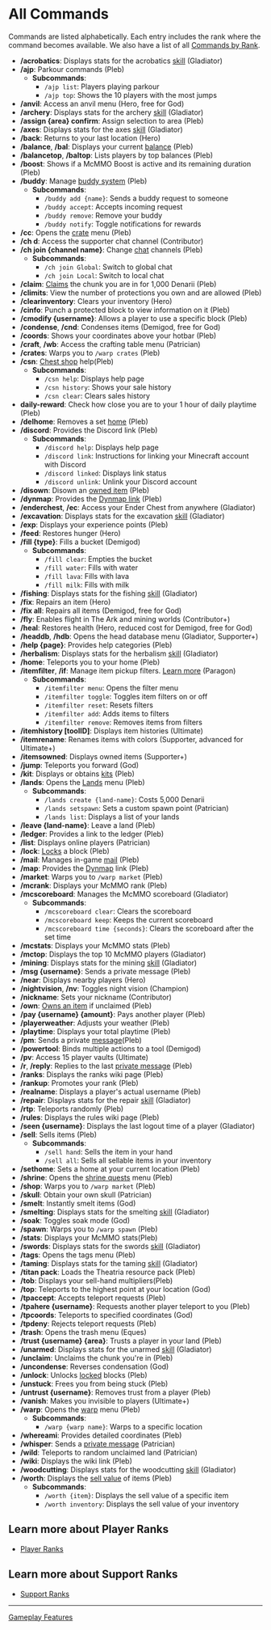# All Commands

Commands are listed alphabetically. Each entry includes the rank where the command becomes available. We also have a list of all [Commands by Rank](../gameplay-features/commands.md).

- **/acrobatics**: Displays stats for the acrobatics [skill](./mcmmo.md) (Gladiator)
- **/ajp**: Parkour commands (Pleb)
  - **Subcommands**:  
    - `/ajp list`: Players playing parkour
    - `/ajp top`: Shows the 10 players with the most jumps
- **/anvil**: Access an anvil menu (Hero, free for God)
- **/archery**: Displays stats for the archery [skill](./mcmmo.md) (Gladiator)
- **/assign {area} confirm**: Assign selection to area (Pleb)
- **/axes**: Displays stats for the axes [skill](./mcmmo.md) (Gladiator)
- **/back**: Returns to your last location (Hero)
- **/balance**, **/bal**: Displays your current [balance](./economy/README.md) (Pleb) 
- **/balancetop**, **/baltop**: Lists players by top balances (Pleb)
- **/boost**: Shows if a McMMO Boost is active and its remaining duration (Pleb)
- **/buddy**: Manage [buddy system](./economy/buddy-bonus.md) (Pleb)
  - **Subcommands**:  
    - `/buddy add {name}`: Sends a buddy request to someone
    - `/buddy accept`: Accepts incoming request
    - `/buddy remove`: Remove your buddy
    - `/buddy notify`: Toggle notifications for rewards
- **/cc**: Opens the [crate](./crate-keys.md) menu (Pleb)
- **/ch d**: Access the supporter chat channel (Contributor)
- **/ch join {channel name}**: Change [chat](./messaging.md) channels (Pleb)
  - **Subcommands**:  
    - `/ch join Global`: Switch to global chat
    - `/ch join Local`: Switch to local chat
- **/claim**: [Claims](./land-claiming.md) the chunk you are in for 1,000 Denarii (Pleb)
- **/climits**: View the number of protections you own and are allowed (Pleb)
- **/clearinventory**: Clears your inventory (Hero)
- **/cinfo**: Punch a protected block to view information on it (Pleb)
- **/cmodify {username}**: Allows a player to use a specific block (Pleb)
- **/condense**, **/cnd**: Condenses items (Demigod, free for God)
- **/coords**: Shows your coordinates above your hotbar (Pleb)
- **/craft**, **/wb**: Access the crafting table menu (Patrician)
- **/crates**: Warps you to `/warp crates` (Pleb)
- **/csn**: [Chest shop](./economy/chest-shops-and-shopdb.md) help(Pleb)
  - **Subcommands**:  
    - `/csn help`: Displays help page
    - `/csn history`: Shows your sale history
    - `/csn clear`: Clears sales history
- **daily-reward**: Check how close you are to your 1 hour of daily playtime (Pleb)
- **/delhome**: Removes a set [home](../getting-around/homes.md) (Pleb)
- **/discord**: Provides the Discord link (Pleb)
  - **Subcommands**:  
    - `/discord help`: Displays help page
    - `/discord link`: Instructions for linking your Minecraft account with Discord
    - `/discord linked`: Displays link status
    - `/discord unlink`: Unlink your Discord account
- **/disown**: Disown an [owned item](./item-owning.md) (Pleb)
- **/dynmap**: Provides the [Dynmap link](../getting-around/map.md) (Pleb)
- **/enderchest**, **/ec**: Access your Ender Chest from anywhere (Gladiator)
- **/excavation**: Displays stats for the excavation [skill](./mcmmo.md) (Gladiator)
- **/exp**: Displays your experience points (Pleb)
- **/feed**: Restores hunger (Hero)
- **/fill {type}**: Fills a bucket (Demigod)
  - **Subcommands**:  
    - `/fill clear`: Empties the bucket
    - `/fill water`: Fills with water
    - `/fill lava`: Fills with lava
    - `/fill milk`: Fills with milk
- **/fishing**: Displays stats for the fishing [skill](./mcmmo.md) (Gladiator)
- **/fix**: Repairs an item (Hero)
- **/fix all**: Repairs all items (Demigod, free for God)
- **/fly**: Enables flight in The Ark and mining worlds (Contributor+)
- **/heal**: Restores health (Hero, reduced cost for Demigod, free for God)
- **/headdb**, **/hdb**: Opens the head database menu (Gladiator, Supporter+)
- **/help {page}**: Provides help categories (Pleb)
- **/herbalism**: Displays stats for the herbalism [skill](./mcmmo.md) (Gladiator)
- **/home**: Teleports you to your home (Pleb)
- **/itemfilter**, **/if**: Manage item pickup filters. [Learn more](./itemfilter.md) (Paragon)
  - **Subcommands**:  
    - `/itemfilter menu`: Opens the filter menu
    - `/itemfilter toggle`: Toggles item filters on or off
    - `/itemfilter reset`: Resets filters
    - `/itemfilter add`: Adds items to filters
    - `/itemfilter remove`: Removes items from filters
- **/itemhistory [toolID]**: Displays item histories (Ultimate)
- **/itemrename**: Renames items with colors (Supporter, advanced for Ultimate+)
- **/itemsowned**: Displays owned items (Supporter+)
- **/jump**: Teleports you forward (God)
- **/kit**: Displays or obtains [kits](./kits.md) (Pleb)
- **/lands**: Opens the [Lands](./land-claiming.md) menu (Pleb)
  - **Subcommands**:  
    - `/lands create {land-name}`: Costs 5,000 Denarii
    - `/lands setspawn`: Sets a custom spawn point (Patrician)
    - `/lands list`: Displays a list of your lands
- **/leave {land-name}**: Leave a land (Pleb)
- **/ledger**: Provides a link to the ledger (Pleb)
- **/list**: Displays online players (Patrician)
- **/lock**: [Locks](./chest-locks.md) a block (Pleb)
- **/mail**: Manages in-game [mail](./messaging.md) (Pleb)
- **/map**: Provides the [Dynmap](../getting-around/map.md) link (Pleb)
- **/market**: Warps you to `/warp market` (Pleb)
- **/mcrank**: Displays your McMMO rank (Pleb)
- **/mcscoreboard**: Manages the McMMO scoreboard (Gladiator)
  - **Subcommands**:  
    - `/mcscoreboard clear`: Clears the scoreboard
    - `/mcscoreboard keep`: Keeps the current scoreboard
    - `/mcscoreboard time {seconds}`: Clears the scoreboard after the set time
- **/mcstats**: Displays your McMMO stats (Pleb)
- **/mctop**: Displays the top 10 McMMO players (Gladiator)
- **/mining**: Displays stats for the mining [skill](./mcmmo.md) (Gladiator)
- **/msg {username}**: Sends a private message (Pleb)
- **/near**: Displays nearby players (Hero)
- **/nightvision**, **/nv**: Toggles night vision (Champion)
- **/nickname**: Sets your nickname (Contributor)
- **/own**: [Owns an item](./item-owning.md) if unclaimed (Pleb)
- **/pay {username} {amount}**: Pays another player (Pleb)
- **/playerweather**: Adjusts your weather (Pleb)
- **/playtime**: Displays your total playtime (Pleb)
- **/pm**: Sends a private [message](./messaging.md)(Pleb)
- **/powertool**: Binds multiple actions to a tool (Demigod)
- **/pv**: Access 15 player vaults (Ultimate)
- **/r**, **/reply**: Replies to the last [private message](./messaging.md) (Pleb) 
- **/ranks**: Displays the ranks wiki page (Pleb)
- **/rankup**: Promotes your rank (Pleb)
- **/realname**: Displays a player's actual username (Pleb)
- **/repair**: Displays stats for the repair [skill](./mcmmo.md) (Gladiator)
- **/rtp**: Teleports randomly (Pleb)
- **/rules**: Displays the rules wiki page (Pleb)
- **/seen {username}**: Displays the last logout time of a player (Gladiator)
- **/sell**: Sells items (Pleb)
  - **Subcommands**:  
    - `/sell hand`: Sells the item in your hand
    - `/sell all`: Sells all sellable items in your inventory
- **/sethome**: Sets a home at your current location (Pleb)
- **/shrine**: Opens the [shrine quests](../events-challenges/shrine-quests.md) menu (Pleb)
- **/shop**: Warps you to `/warp market` (Pleb)
- **/skull**: Obtain your own skull (Patrician)
- **/smelt**: Instantly smelt items (God)
- **/smelting**: Displays stats for the smelting [skill](./mcmmo.md) (Gladiator)
- **/soak**: Toggles soak mode (God)
- **/spawn**: Warps you to `/warp spawn` (Pleb)
- **/stats**: Displays your McMMO stats(Pleb)
- **/swords**: Displays stats for the swords [skill](./mcmmo.md) (Gladiator)
- **/tags**: Opens the tags menu (Pleb)
- **/taming**: Displays stats for the taming [skill](./mcmmo.md) (Gladiator)
- **/titan pack**: Loads the Theatria resource pack (Pleb)
- **/tob**: Displays your sell-hand multipliers(Pleb)
- **/top**: Teleports to the highest point at your location (God)
- **/tpaccept**: Accepts teleport requests (Pleb)
- **/tpahere {username}**: Requests another player teleport to you (Pleb)
- **/tpcoords**: Teleports to specified coordinates (God)
- **/tpdeny**: Rejects teleport requests (Pleb)
- **/trash**: Opens the trash menu (Eques)
- **/trust {username} {area}**: Trusts a player in your land (Pleb)
- **/unarmed**: Displays stats for the unarmed [skill](./mcmmo.md) (Gladiator)
- **/unclaim**: Unclaims the chunk you're in (Pleb)
- **/uncondense**: Reverses condensation (God)
- **/unlock**: Unlocks [locked](./chest-locks.md) blocks (Pleb)
- **/unstuck**: Frees you from being stuck (Pleb)
- **/untrust {username}**: Removes trust from a player (Pleb)
- **/vanish**: Makes you invisible to players (Ultimate+)
- **/warp**: Opens the [warp](../getting-around/warps.md) menu (Pleb)
  - **Subcommands**:  
    - `/warp {warp name}`: Warps to a specific location
- **/whereami**: Provides detailed coordinates (Pleb)
- **/whisper**: Sends a [private message](./messaging.md) (Patrician)
- **/wild**: Teleports to random unclaimed land (Patrician)
- **/wiki**: Displays the wiki link (Pleb)
- **/woodcutting**: Displays stats for the woodcutting [skill](./mcmmo.md) (Gladiator)
- **/worth**: Displays the [sell value](../gameplay-features/economy/sell-hand.md) of items (Pleb)
  - **Subcommands**:  
    - `/worth {item}`: Displays the sell value of a specific item
    - `/worth inventory`: Displays the sell value of your inventory

## Learn more about Player Ranks
- [Player Ranks](../gameplay-features/ranks/README.md)
## Learn more about Support Ranks
- [Support Ranks](../gameplay-features/feature-shop.md)

---

[Gameplay Features](./README.md)